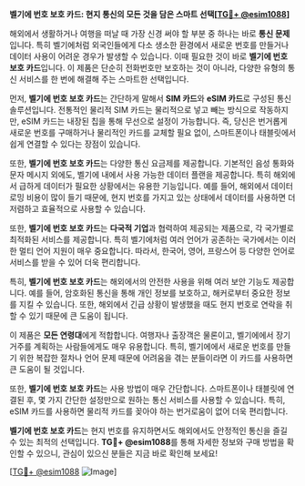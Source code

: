 **벨기에 번호 보호 카드: 현지 통신의 모든 것을 담은 스마트 선택[[TG💪+ @esim1088](https://t.me/s/esim1088)]**

해외에서 생활하거나 여행을 떠날 때 가장 신경 써야 할 부분 중 하나는 바로 **통신 문제**입니다. 특히 벨기에처럼 외국인들에게 다소 생소한 환경에서 새로운 번호를 만들거나 데이터 사용이 어려운 경우가 발생할 수 있습니다. 이때 필요한 것이 바로 **벨기에 번호 보호 카드**입니다. 이 제품은 단순히 전화번호만 보호하는 것이 아니라, 다양한 유형의 통신 서비스를 한 번에 해결해 주는 스마트한 선택입니다.

먼저, **벨기에 번호 보호 카드**는 간단하게 말해서 **SIM 카드**와 **eSIM 카드**로 구성된 통신 솔루션입니다. 전통적인 물리적 SIM 카드는 물리적으로 넣고 빼는 방식으로 작동하지만, eSIM 카드는 내장된 칩을 통해 무선으로 설정이 가능합니다. 즉, 당신은 번거롭게 새로운 번호를 구매하거나 물리적인 카드를 교체할 필요 없이, 스마트폰이나 태블릿에서 쉽게 연결할 수 있다는 장점이 있습니다.

또한, **벨기에 번호 보호 카드**는 다양한 통신 요금제를 제공합니다. 기본적인 음성 통화와 문자 메시지 외에도, 벨기에 내에서 사용 가능한 데이터 플랜을 제공합니다. 특히 해외에서 급하게 데이터가 필요한 상황에서는 유용한 기능입니다. 예를 들어, 해외에서 데이터 로밍 비용이 많이 들기 때문에, 현지 번호를 가지고 있는 상태에서 데이터를 사용하면 더 저렴하고 효율적으로 사용할 수 있습니다.

또한, **벨기에 번호 보호 카드**는 **다국적 기업**과 협력하여 제공되는 제품으로, 각 국가별로 최적화된 서비스를 제공합니다. 특히 벨기에처럼 여러 언어가 공존하는 국가에서는 이러한 멀티 언어 지원이 매우 중요합니다. 따라서, 한국어, 영어, 프랑스어 등 다양한 언어로 서비스를 받을 수 있어 더욱 편리합니다.

특히, **벨기에 번호 보호 카드**는 해외에서의 안전한 사용을 위해 여러 보안 기능도 제공합니다. 예를 들어, 암호화된 통신을 통해 개인 정보를 보호하고, 해커로부터 중요한 정보를 지킬 수 있습니다. 또한, 해외에서 긴급 상황이 발생했을 때도 현지 번호로 연락을 취할 수 있기 때문에 큰 도움이 됩니다.

이 제품은 **모든 연령대**에게 적합합니다. 여행자나 출장객은 물론이고, 벨기에에서 장기 거주를 계획하는 사람들에게도 매우 유용합니다. 특히, 벨기에에서 새로운 번호를 만들기 위한 복잡한 절차나 언어 문제 때문에 어려움을 겪는 분들이라면 이 카드를 사용하면 큰 도움이 될 것입니다.

또한, **벨기에 번호 보호 카드**는 사용 방법이 매우 간단합니다. 스마트폰이나 태블릿에 연결된 후, 몇 가지 간단한 설정만으로 원하는 통신 서비스를 사용할 수 있습니다. 특히, eSIM 카드를 사용하면 물리적 카드를 꽂아야 하는 번거로움이 없어 더욱 편리합니다.

**벨기에 번호 보호 카드**는 현지 번호를 유지하면서도 해외에서도 안정적인 통신을 즐길 수 있는 최적의 선택입니다. **TG💪+ @esim1088**를 통해 자세한 정보와 구매 방법을 확인할 수 있으니, 관심이 있으신 분들은 지금 바로 확인해 보세요!

[[TG💪+ @esim1088](https://t.me/s/esim1088) ![Image](https://i.postimg.cc/Y0z9fWf4/image.png)]